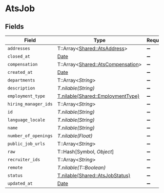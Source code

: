 # AtsJob


## Fields

| Field                                                                       | Type                                                                        | Required                                                                    | Description                                                                 |
| --------------------------------------------------------------------------- | --------------------------------------------------------------------------- | --------------------------------------------------------------------------- | --------------------------------------------------------------------------- |
| `addresses`                                                                 | T::Array<[Shared::AtsAddress](../../models/shared/atsaddress.md)>           | :heavy_minus_sign:                                                          | N/A                                                                         |
| `closed_at`                                                                 | [Date](https://ruby-doc.org/stdlib-2.6.1/libdoc/date/rdoc/Date.html)        | :heavy_minus_sign:                                                          | N/A                                                                         |
| `compensation`                                                              | T::Array<[Shared::AtsCompensation](../../models/shared/atscompensation.md)> | :heavy_minus_sign:                                                          | N/A                                                                         |
| `created_at`                                                                | [Date](https://ruby-doc.org/stdlib-2.6.1/libdoc/date/rdoc/Date.html)        | :heavy_minus_sign:                                                          | N/A                                                                         |
| `departments`                                                               | T::Array<*String*>                                                          | :heavy_minus_sign:                                                          | N/A                                                                         |
| `description`                                                               | *T.nilable(String)*                                                         | :heavy_minus_sign:                                                          | N/A                                                                         |
| `employment_type`                                                           | [T.nilable(Shared::EmploymentType)](../../models/shared/employmenttype.md)  | :heavy_minus_sign:                                                          | N/A                                                                         |
| `hiring_manager_ids`                                                        | T::Array<*String*>                                                          | :heavy_minus_sign:                                                          | N/A                                                                         |
| `id`                                                                        | *T.nilable(String)*                                                         | :heavy_minus_sign:                                                          | N/A                                                                         |
| `language_locale`                                                           | *T.nilable(String)*                                                         | :heavy_minus_sign:                                                          | N/A                                                                         |
| `name`                                                                      | *T.nilable(String)*                                                         | :heavy_minus_sign:                                                          | N/A                                                                         |
| `number_of_openings`                                                        | *T.nilable(Float)*                                                          | :heavy_minus_sign:                                                          | N/A                                                                         |
| `public_job_urls`                                                           | T::Array<*String*>                                                          | :heavy_minus_sign:                                                          | N/A                                                                         |
| `raw`                                                                       | T::Hash[Symbol, *Object*]                                                   | :heavy_minus_sign:                                                          | N/A                                                                         |
| `recruiter_ids`                                                             | T::Array<*String*>                                                          | :heavy_minus_sign:                                                          | N/A                                                                         |
| `remote`                                                                    | *T.nilable(T::Boolean)*                                                     | :heavy_minus_sign:                                                          | N/A                                                                         |
| `status`                                                                    | [T.nilable(Shared::AtsJobStatus)](../../models/shared/atsjobstatus.md)      | :heavy_minus_sign:                                                          | N/A                                                                         |
| `updated_at`                                                                | [Date](https://ruby-doc.org/stdlib-2.6.1/libdoc/date/rdoc/Date.html)        | :heavy_minus_sign:                                                          | N/A                                                                         |